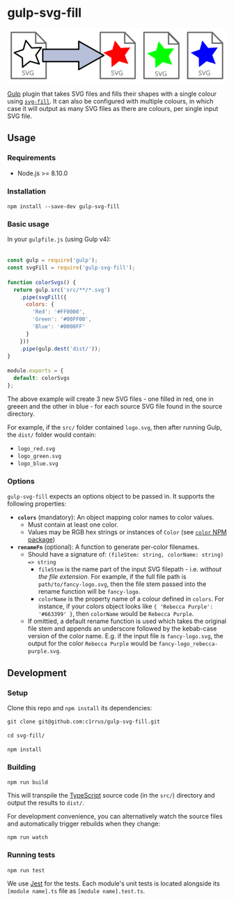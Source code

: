 # gulp-svg-fill

<p align="center">

![Illustration of an SVG shape being filled with a color](./gulp-svg-fill-illustration.svg)

</p>

[Gulp](https://gulpjs.com/) plugin that takes SVG files and fills their shapes with a single colour using [`svg-fill`](https://github.com/c1rrus/svg-fill). It can also be configured with multiple colours, in which case it will output as many SVG files as there are colours, per single input SVG file.

## Usage

### Requirements

* Node.js >= 8.10.0

### Installation

```
npm install --save-dev gulp-svg-fill
```

### Basic usage

In your `gulpfile.js` (using Gulp v4):

```js

const gulp = require('gulp');
const svgFill = require('gulp-svg-fill');

function colorSvgs() {
  return gulp.src('src/**/*.svg')
    .pipe(svgFill({
      colors: {
        'Red': '#FF0000',
        'Green': '#00FF00',
        'Blue': '#0000FF'
      }
    }))
    .pipe(gulp.dest('dist/'));
}

module.exports = {
  default: colorSvgs
};

```

The above example will create 3 new SVG files - one filled in red, one in greeen and the other in blue - for each source SVG file found in the source directory.

For example, if the `src/` folder contained `logo.svg`, then after running Gulp, the `dist/` folder would contain:

* `logo_red.svg`
* `logo_green.svg`
* `logo_blue.svg`

### Options

`gulp-svg-fill` expects an options object to be passed in. It supports the following properties:

* **`colors`** (mandatory): An object mapping color names to color values.
    * Must contain at least one color.
    * Values may be RGB hex strings or instances of `Color` (see [`color` NPM package](https://github.com/Qix-/color))
* **`renameFn`** (optional): A function to generate per-color filenames.
    * Should have a signature of: `(fileStem: string, colorName: string) => string`
        * `fileStem` is the name part of the input SVG filepath - i.e. _without the file extension_. For example, if the full file path is `path/to/fancy-logo.svg`, then the file stem passed into the rename function will be `fancy-logo`.
        * `colorName` is the property name of a colour defined in `colors`. For instance, if your colors object looks like `{ 'Rebecca Purple': '#663399' }`, then `colorName` would be `Rebecca Purple`.
    * If omittied, a default rename function is used which takes the original file stem and appends an underscore followed by the kebab-case version of the color name. E.g. if the input file is `fancy-logo.svg`, the output for the color `Rebecca Purple` would be `fancy-logo_rebecca-purple.svg`.


## Development

### Setup

Clone this repo and `npm install` its dependencies:

```
git clone git@github.com:c1rrus/gulp-svg-fill.git

cd svg-fill/

npm install
```

### Building

```
npm run build
```

This will transpile the [TypeScript](https://www.typescriptlang.org/) source code (in the `src/`) directory and output the results to `dist/`.

For development convenience, you can alternatively watch the source files and automatically trigger rebuilds when they change:

```
npm run watch
```

### Running tests

```
npm run test
```

We use [Jest](https://jestjs.io/) for the tests. Each module's unit tests is located alongside its `[module name].ts` file as `[module name].test.ts`.
